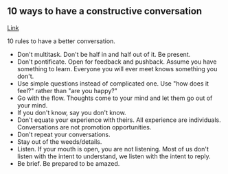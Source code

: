 ## 10 ways to have a constructive conversation

[Link](https://www.ted.com/talks/celeste_headlee_10_ways_to_have_a_better_conversation?referrer=playlist-the_most_popular_talks_of_all)

10 rules to have a better conversation.
- Don't multitask. Don't be half in and half out of it. Be present.
- Don't pontificate. Open for feedback and pushback. Assume you have something to learn.
Everyone you will ever meet knows something you don't.
- Use simple questions instead of complicated one. Use "how does it feel?" rather than "are you happy?"
- Go with the flow. Thoughts come to your mind and let them go out of your mind.
- If you don't know, say you don't know.
- Don't equate your experience with theirs. All experience are individuals. Conversations are not promotion opportunities.
- Don't repeat your conversations.
- Stay out of the weeds/details.
- Listen. If your mouth is open, you are not listening. Most of us don't listen with the intent to understand, we listen with the intent to reply.
- Be brief. Be prepared to be amazed. 
